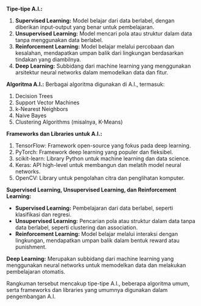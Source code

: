 **Tipe-tipe A.I.:**
1. **Supervised Learning:** Model belajar dari data berlabel, dengan diberikan input-output yang benar untuk pembelajaran.
2. **Unsupervised Learning:** Model mencari pola atau struktur dalam data tanpa menggunakan data berlabel.
3. **Reinforcement Learning:** Model belajar melalui percobaan dan kesalahan, mendapatkan umpan balik dari lingkungan berdasarkan tindakan yang diambilnya.
4. **Deep Learning:** Subbidang dari machine learning yang menggunakan arsitektur neural networks dalam memodelkan data dan fitur.

**Algoritma A.I.:**
Berbagai algoritma digunakan di A.I., termasuk:
1. Decision Trees
2. Support Vector Machines
3. k-Nearest Neighbors
4. Naive Bayes
5. Clustering Algorithms (misalnya, K-Means)

**Frameworks dan Libraries untuk A.I.:**
1. TensorFlow: Framework open-source yang fokus pada deep learning.
2. PyTorch: Framework deep learning yang populer dan fleksibel.
3. scikit-learn: Library Python untuk machine learning dan data science.
4. Keras: API high-level untuk membangun dan melatih model neural networks.
5. OpenCV: Library untuk pengolahan citra dan penglihatan komputer.

**Supervised Learning, Unsupervised Learning, dan Reinforcement Learning:**
- **Supervised Learning:** Pembelajaran dari data berlabel, seperti klasifikasi dan regresi.
- **Unsupervised Learning:** Pencarian pola atau struktur dalam data tanpa data berlabel, seperti clustering dan association.
- **Reinforcement Learning:** Model belajar melalui interaksi dengan lingkungan, mendapatkan umpan balik dalam bentuk reward atau punishment.

**Deep Learning:**
Merupakan subbidang dari machine learning yang menggunakan neural networks untuk memodelkan data dan melakukan pembelajaran otomatis.

Rangkuman tersebut mencakup tipe-tipe A.I., beberapa algoritma umum, serta frameworks dan libraries yang umumnya digunakan dalam pengembangan A.I.